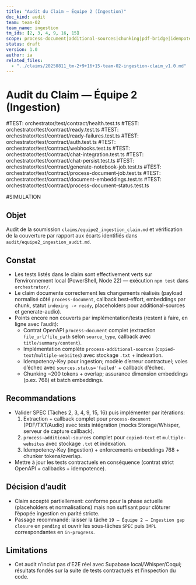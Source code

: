 ```yaml
---
title: "Audit du Claim — Équipe 2 (Ingestion)"
doc_kind: audit
team: team-02
team_name: ingestion
tm_ids: [2, 3, 4, 9, 16, 15]
scope: process-document|additional-sources|chunking|pdf-bridge|idempotency
status: draft
version: 1.0
author: ia
related_files:
  - "../claims/20250811_tm-2+9+16+15-team-02-ingestion-claim_v1.0.md"
---
```


# Audit du Claim — Équipe 2 (Ingestion)

#TEST: orchestrator/test/contract/health.test.ts
#TEST: orchestrator/test/contract/ready.test.ts
#TEST: orchestrator/test/contract/ready-failures.test.ts
#TEST: orchestrator/test/contract/auth.test.ts
#TEST: orchestrator/test/contract/webhooks.test.ts
#TEST: orchestrator/test/contract/chat-integration.test.ts
#TEST: orchestrator/test/contract/chat-persist.test.ts
#TEST: orchestrator/test/contract/generate-notebook-job.test.ts
#TEST: orchestrator/test/contract/process-document-job.test.ts
#TEST: orchestrator/test/contract/document-embeddings.test.ts
#TEST: orchestrator/test/contract/process-document-status.test.ts

#SIMULATION

## Objet
Audit de la soumission `claims/equipe2_ingestion_claim.md` et vérification de la couverture par rapport aux écarts identifiés dans `audit/equipe2_ingestion_audit.md`.

## Constat
- Les tests listés dans le claim sont effectivement verts sur l’environnement local (PowerShell, Node 22) — exécution `npm test` dans `orchestrator/`.
- Le claim documente correctement les changements réalisés (payload normalisé côté `process-document`, callback best‑effort, embeddings par chunk, statut `indexing -> ready`, placeholders pour additional-sources et generate-audio).
- Points encore non couverts par implémentation/tests (restent à faire, en ligne avec l’audit):
  - Contrat OpenAPI `process-document` complet (extraction `file_url/file_path` selon `source_type`, callback avec `title/summary/content`).
  - Implémentation complète `process-additional-sources` (`copied-text`/`multiple-websites`) avec stockage `.txt` + indexation.
  - Idempotency-Key pour ingestion; modèle d’erreur contractuel; voies d’échec avec `sources.status='failed'` + callback d’échec.
  - Chunking ~200 tokens + overlap; assurance dimension embeddings (p.ex. 768) et batch embeddings.

## Recommandations
- Valider SPEC (Tâches 2, 3, 4, 9, 15, 16) puis implémenter par itérations:
  1) Extraction + callback complet pour `process-document` (PDF/TXT/Audio) avec tests intégration (mocks Storage/Whisper, serveur de capture callback).
  2) `process-additional-sources` complet pour `copied-text` et `multiple-websites` avec stockage `.txt` et indexation.
  3) Idempotency-Key (ingestion) + enforcements embeddings 768 + chunker tokens/overlap.
- Mettre à jour les tests contractuels en conséquence (contrat strict OpenAPI + callbacks + idempotence).

## Décision d’audit
- Claim accepté partiellement: conforme pour la phase actuelle (placeholders et normalisations) mais non suffisant pour clôturer l’épopée ingestion en parité stricte.
- Passage recommandé: laisser la tâche `19 — Équipe 2 — Ingestion gap closure` en `pending` et ouvrir les sous‑tâches `SPEC` puis `IMPL` correspondantes en `in-progress`.

## Limitations
- Cet audit n’inclut pas d’E2E réel avec Supabase local/Whisper/Coqui; résultats fondés sur la suite de tests contractuels et l’inspection du code. 